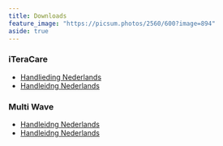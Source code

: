 ```yaml
---
title: Downloads
feature_image: "https://picsum.photos/2560/600?image=894"
aside: true
---
```


### iTeraCare
- <a href="./uploads/handleiding_nl.pfg">Handlieding Nederlands</a>
- [Handleidng Nederlands](uploads/nederlands.pdf)

### Multi Wave
- [Handleidng Nederlands](uploads/nederlands.pdf)
- [Handleidng Nederlands](uploads/nederlands.pdf)


